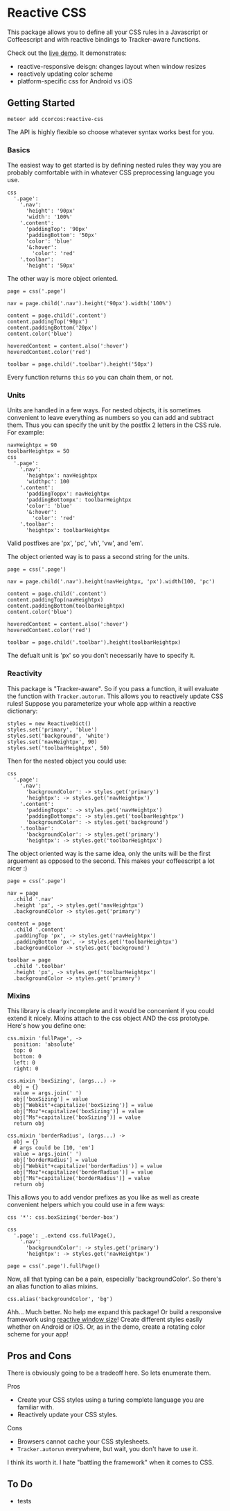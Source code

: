 # Reactive CSS

This package allows you to define all your CSS rules in a Javascript or Coffeescript and with reactive bindings to Tracker-aware functions.

Check out the [live demo](http://reactive-css.meteor.com). It demonstrates:

- reactive-responsive deisgn: changes layout when window resizes
- reactively updating color scheme
- platform-specific css for Android vs iOS

## Getting Started

    meteor add ccorcos:reactive-css

The API is highly flexible so choose whatever syntax works best for you.

### Basics

The easiest way to get started is by defining nested rules they way you are probably comfortable with in whatever CSS preprocessing language you use.

    css
      '.page':
        '.nav':
          'height': '90px'
          'width': '100%'
        '.content':
          'paddingTop': '90px'
          'paddingBottom': '50px'
          'color': 'blue'
          '&:hover':
            'color': 'red'
        '.toolbar':
          'height': '50px'


The other way is more object oriented.

    page = css('.page')
    
    nav = page.child('.nav').height('90px').width('100%')
    
    content = page.child('.content')
    content.paddingTop('90px')
    content.paddingBottom('20px')
    content.color('blue')
    
    hoveredContent = content.also(':hover')
    hoveredContent.color('red')

    toolbar = page.child('.toolbar').height('50px')

Every function returns `this` so you can chain them, or not.

### Units

Units are handled in a few ways. For nested objects, it is sometimes convenient to leave everything as numbers so you can add and subtract them. Thus you can specify the unit by the postfix 2 letters in the CSS rule. For example:

    navHeightpx = 90
    toolbarHeightpx = 50
    css
      '.page':
        '.nav':
          'heightpx': navHeightpx
          'widthpc': 100
        '.content':
          'paddingToppx': navHeightpx
          'paddingBottompx': toolbarHeightpx
          'color': 'blue'
          '&:hover':
            'color': 'red'
        '.toolbar':
          'heightpx': toolbarHeightpx

Valid postfixes are 'px', 'pc', 'vh', 'vw', and 'em'.

The object oriented way is to pass a second string for the units.

    page = css('.page')
    
    nav = page.child('.nav').height(navHeightpx, 'px').width(100, 'pc')
    
    content = page.child('.content')
    content.paddingTop(navHeightpx)
    content.paddingBottom(toolbarHeightpx)
    content.color('blue')
    
    hoveredContent = content.also(':hover')
    hoveredContent.color('red')

    toolbar = page.child('.toolbar').height(toolbarHeightpx)

The defualt unit is 'px' so you don't necessarily have to specify it.

### Reactivity

This package is "Tracker-aware". So if you pass a function, it will evaluate the function with `Tracker.autorun`. This allows you to reactively update CSS rules! Suppose you parameterize your whole app within a reactive dictionary:

    styles = new ReactiveDict()
    styles.set('primary', 'blue')
    styles.set('background', 'white')
    styles.set('navHeightpx', 90)
    styles.set('toolbarHeightpx', 50)

Then for the nested object you could use:

    css
      '.page':
        '.nav':
          'backgroundColor': -> styles.get('primary')
          'heightpx': -> styles.get('navHeightpx')
        '.content':
          'paddingToppx': -> styles.get('navHeightpx')
          'paddingBottompx': -> styles.get('toolbarHeightpx')
          'backgroundColor': -> styles.get('background')
        '.toolbar':
          'backgroundColor': -> styles.get('primary')
          'heightpx': -> styles.get('toolbarHeightpx')

The object oriented way is the same idea, only the units will be the first arguement as opposed to the second. This makes your coffeescript a lot nicer :)

    page = css('.page')
    
    nav = page
      .child '.nav'
      .height 'px', -> styles.get('navHeightpx')
      .backgroundColor -> styles.get('primary')

    content = page
      .child '.content'
      .paddingTop 'px', -> styles.get('navHeightpx')
      .paddingBottom 'px', -> styles.get('toolbarHeightpx')
      .backgroundColor -> styles.get('background')

    toolbar = page
      .child '.toolbar'
      .height 'px', -> styles.get('toolbarHeightpx')
      .backgroundColor -> styles.get('primary')

### Mixins

This library is clearly incomplete and it would be concenient if you could extend it nicely. Mixins attach to the css object AND the css prototype. Here's how you define one:

    css.mixin 'fullPage', ->
      position: 'absolute'
      top: 0
      bottom: 0
      left: 0
      right: 0

    css.mixin 'boxSizing', (args...) ->
      obj = {}
      value = args.join(' ')
      obj['boxSizing'] = value
      obj["Webkit"+capitalize('boxSizing')] = value
      obj["Moz"+capitalize('boxSizing')] = value
      obj["Ms"+capitalize('boxSizing')] = value
      return obj

    css.mixin 'borderRadius', (args...) ->
      obj = {}
      # args could be [10, 'em']
      value = args.join(' ')
      obj['borderRadius'] = value
      obj["Webkit"+capitalize('borderRadius')] = value
      obj["Moz"+capitalize('borderRadius')] = value
      obj["Ms"+capitalize('borderRadius')] = value
      return obj

This allows you to add vendor prefixes as you like as well as create convenient helpers which you could use in a few ways:

    css '*': css.boxSizing('border-box')

    css
      '.page': _.extend css.fullPage(),
        '.nav':
          'backgroundColor': -> styles.get('primary')
          'heightpx': -> styles.get('navHeightpx')

    page = css('.page').fullPage()

Now, all that typing can be a pain, especially 'backgroundColor'. So there's an alias function to alias mixins.

    css.alias('backgroundColor', 'bg')

Ahh... Much better. No help me expand this package! Or build a responsive framework using [reactive window size](https://github.com/gadicc/meteor-reactive-window)! Create different styles easily whether on Android or iOS. Or, as in the demo, create a rotating color scheme for your app!

## Pros and Cons

There is obviously going to be a tradeoff here. So lets enumerate them.

Pros

- Create your CSS styles using a turing complete language you are familiar with.
- Reactively update your CSS styles.

Cons

- Browsers cannot cache your CSS stylesheets. 
- `Tracker.autorun` everywhere, but wait, you don't have to use it.

I think its worth it. I hate "battling the framework" when it comes to CSS.

## To Do
- tests
